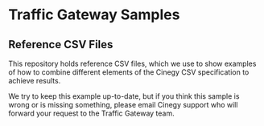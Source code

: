 # Traffic Gateway Samples

## Reference CSV Files

This repository holds reference CSV files, which we use to show examples of how to combine different elements of the Cinegy CSV specification to achieve results.

We try to keep this example up-to-date, but if you think this sample is wrong or is missing something, please email Cinegy support who will forward your request to the Traffic Gateway team.
